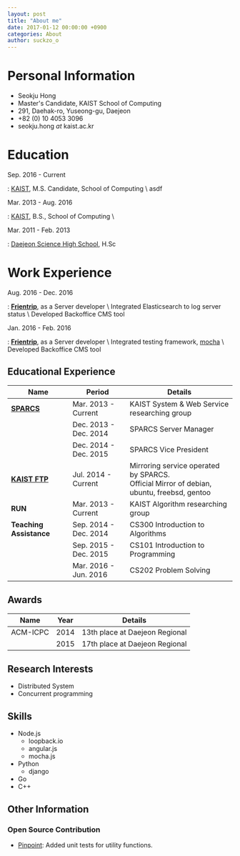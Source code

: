 ```yaml
---
layout: post
title: "About me"
date: 2017-01-12 00:00:00 +0900
categories: About
author: suckzo_o
---
```


# Personal Information
- Seokju Hong
- Master's Candidate, KAIST School of Computing
- <i class="fa fa-building"></i> 291, Daehak-ro, Yuseong-gu, Daejeon 
- <i class="fa fa-phone"></i> +82 (0) 10 4053 3096
- <i class="fa fa-envelope-o"></i> seokju.hong _at_ kaist.ac.kr

# Education

Sep. 2016 - Current

: [KAIST](https://kaist.edu), M.S. Candidate, School of Computing \\
asdf

Mar. 2013 - Aug. 2016

: [KAIST](https://kaist.edu), B.S., School of Computing \\

Mar. 2011 - Feb. 2013

: [Daejeon Science High School](https://djs.hs.kr), H.Sc

# Work Experience
Aug. 2016 - Dec. 2016

: **[Frientrip](https://frip.co.kr)**, as a Server developer \\
Integrated Elasticsearch to log server status \\
Developed Backoffice CMS tool

Jan. 2016 - Feb. 2016

: **[Frientrip](https://frip.co.kr)**, as a Server developer \\
Integrated testing framework, [mocha](https://mochajs.org/) \\
Developed Backoffice CMS tool


## Educational Experience
|Name|Period|Details|
|---|---|---|
|**[SPARCS](http://sparcs.org)**|Mar. 2013 - Current|KAIST System & Web Service researching group|
||Dec. 2013 - Dec. 2014|SPARCS Server Manager|
||Dec. 2014 - Dec. 2015|SPARCS Vice President|
|**[KAIST FTP](http://ftp.kaist.ac.kr)**|Jul. 2014 - Current|Mirroring service operated by SPARCS.<br>Official Mirror of debian, ubuntu, freebsd, gentoo|
|**RUN**|Mar. 2013 - Current|KAIST Algorithm researching group|
|**Teaching Assistance**|Sep. 2014 - Dec. 2014|CS300 Introduction to Algorithms|
||Sep. 2015 - Dec. 2015|CS101 Introduction to Programming|
||Mar. 2016 - Jun. 2016|CS202 Problem Solving|

## Awards
|Name|Year|Details|
|---|---|---|
|ACM-ICPC|2014|13th place at Daejeon Regional|
||2015|17th place at Daejeon Regional|

## Research Interests
- Distributed System
- Concurrent programming

## Skills
- Node.js
  - loopback.io
  - angular.js
  - mocha.js
- Python
  - django
- Go
- C++

## Other Information

### Open Source Contribution
- [Pinpoint](https://github.com/naver/pinpoint): Added unit tests for utility functions.

